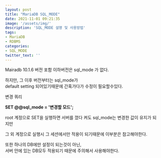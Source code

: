 ```yaml
---
layout: post
title: "MariaDB SQL_MODE"
date: 2021-11-01 09:21:35
image: '/assets/img/'
description: 'SQL_MODE 설명 및 사용방법'
tags:
- MariaDB
- RDBMS
categories:
- SQL_MODE
twitter_text: ''
---
```


Mairadb 10.1.6 버전 포함 이하버전은 sql_mode 가 없다.

하지만, 그 이후 버전부터는 sql_mode가  
default setting 되어있기때문에 간혹가다가 수정이 필요할수있다.

변경 쿼리

__SET  @@sql_mode = '변경할 모드';__

root 계정으로 SET을 실행하면 서버를 껐다 켜도 sql_mode는 변경한 값이 유지가 되지만

그 외 계정으로 실행시 그 세션에서만 적용이 되기때문에 이부분은 참고해야한다.

또한 하나의 DB에만 설정이 되는것이 아닌,  
서버 안에 있는 DB모두 적용되기 때문에 주의해서 사용해야한다.